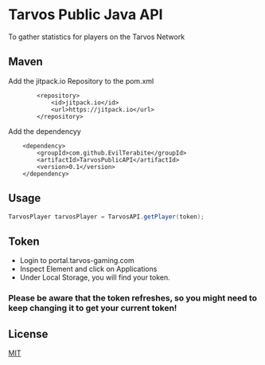 # Tarvos Public Java API

To gather statistics for players on the Tarvos Network

## Maven

Add the jitpack.io Repository to the pom.xml

```
		<repository>
		    <id>jitpack.io</id>
		    <url>https://jitpack.io</url>
		</repository>
```

Add the dependencyy
```
	<dependency>
	    <groupId>com.github.EvilTerabite</groupId>
	    <artifactId>TarvosPublicAPI</artifactId>
	    <version>0.1</version>
	</dependency>
```

## Usage

```java
TarvosPlayer tarvosPlayer = TarvosAPI.getPlayer(token);
```
## Token
 - Login to portal.tarvos-gaming.com
 - Inspect Element and click on Applications
 - Under Local Storage, you will find your token. 
### Please be aware that the token refreshes, so you might need to keep changing it to get your current token!


## License
[MIT](https://choosealicense.com/licenses/mit/)

